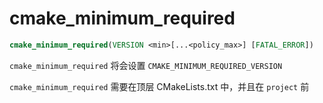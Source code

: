 
# cmake_minimum_required

```cmake
cmake_minimum_required(VERSION <min>[...<policy_max>] [FATAL_ERROR])
```

`cmake_minimum_required` 将会设置 `CMAKE_MINIMUM_REQUIRED_VERSION`

`cmake_minimum_required` 需要在顶层 CMakeLists.txt 中，并且在 `project` 前